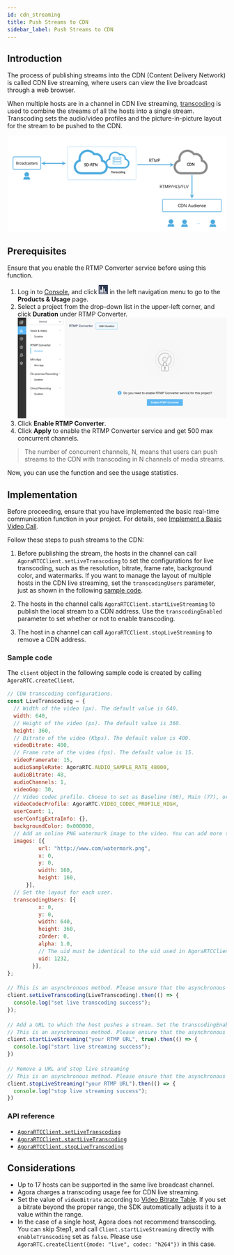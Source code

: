 ```yaml
---
id: cdn_streaming
title: Push Streams to CDN
sidebar_label: Push Streams to CDN
---
```


## Introduction

The process of publishing streams into the CDN (Content Delivery Network) is called CDN live streaming, where users can view the live broadcast through a web browser.

When multiple hosts are in a channel in CDN live streaming, [transcoding](https://docs.agora.io/en/Agora%20Platform/terms?platform=All%20Platforms#%E8%BD%AC%E7%A0%81) is used to combine the streams of all the hosts into a single stream. Transcoding sets the audio/video profiles and the picture-in-picture layout for the stream to be pushed to the CDN.

![](assets/cdn_streaming-en.png)

## Prerequisites
Ensure that you enable the RTMP Converter service before using this function.

1. Log in to [Console](https://console.agora.io), and click ![img](assets/usage.jpeg) in the left navigation menu to go to the **Products & Usage** page.
2. Select a project from the drop-down list in the upper-left corner, and click **Duration** under RTMP Converter.
![](assets/enable_cdn_streaming-en.png)
3. Click **Enable RTMP Converter**.
4. Click **Apply** to enable the RTMP Converter service and get 500 max concurrent channels.

> The number of concurrent channels, N, means that users can push streams to the CDN with transcoding in N channels of media streams.

Now, you can use the function and see the usage statistics.

## Implementation

Before proceeding, ensure that you have implemented the basic real-time communication function in your project. For details, see [Implement a Basic Video Call](basic_call.md).

Follow these steps to push streams to the CDN:

1. Before publishing the stream, the hosts in the channel can call `AgoraRTCClient.setLiveTranscoding` to set the configurations for live transcoding, such as the resolution, bitrate, frame rate, background color, and watermarks. If you want to manage the layout of multiple hosts in the CDN live streaming, set the `transcodingUsers` parameter, just as shown in the following [sample code](#sample-code).

2. The hosts in the channel calls `AgoraRTCClient.startLiveStreaming` to publish the local stream to a CDN address. Use the `transcodingEnabled` parameter to set whether or not to enable transcoding.

3. The host in a channel can call `AgoraRTCClient.stopLiveStreaming` to remove a CDN address.

### Sample code

The `client` object in the following sample code is created by calling `AgoraRTC.createClient`.

```js
// CDN transcoding configurations.
const LiveTranscoding = {
  // Width of the video (px). The default value is 640.
  width: 640,
  // Height of the video (px). The default value is 360.
  height: 360,
  // Bitrate of the video (Kbps). The default value is 400.
  videoBitrate: 400,
  // Frame rate of the video (fps). The default value is 15.
  videoFramerate: 15,
  audioSampleRate: AgoraRTC.AUDIO_SAMPLE_RATE_48000,
  audioBitrate: 48,
  audioChannels: 1,
  videoGop: 30,
  // Video codec profile. Choose to set as Baseline (66), Main (77), or High (100). If you set this parameter to other values, Agora adjusts it to the default value of 100.
  videoCodecProfile: AgoraRTC.VIDEO_CODEC_PROFILE_HIGH,
  userCount: 1,
  userConfigExtraInfo: {},
  backgroundColor: 0x000000,
  // Add an online PNG watermark image to the video. You can add more than one watermark image at the same time.
  images: [{
          url: "http://www.com/watermark.png",
          x: 0,
          y: 0,
          width: 160,
          height: 160,
      }],
  // Set the layout for each user.
  transcodingUsers: [{
          x: 0,
          y: 0,
          width: 640,
          height: 360,
          zOrder: 0,
          alpha: 1.0,
          // The uid must be identical to the uid used in AgoraRTCClient.join.
          uid: 1232,
        }],
};

// This is an asynchronous method. Please ensure that the asynchronous operation is completed before conducting the next operation
client.setLiveTranscoding(LiveTranscoding).then(() => {
  console.log("set live transcoding success");
});

// Add a URL to which the host pushes a stream. Set the transcodingEnabled parameter as true to enable the transcoding service. Once transcoding is enabled, you need to set the live transcoding configurations by calling the setLiveTranscoding method. We do not recommend transcoding in the case of a single host.
// This is an asynchronous method. Please ensure that the asynchronous operation is completed before conducting the next operation
client.startLiveStreaming("your RTMP URL", true).then(() => {
  console.log("start live streaming success");
})

// Remove a URL and stop live streaming
// This is an asynchronous method. Please ensure that the asynchronous operation is completed before conducting the next operation
client.stopLiveStreaming("your RTMP URL").then(() => {
  console.log("stop live streaming success");
})
```

### API reference
- [`AgoraRTCClient.setLiveTranscoding`](/api/en/interfaces/iagorartcclient.html#setlivetranscoding)
- [`AgoraRTCClient.startLiveTranscoding`](/api/en/interfaces/iagorartcclient.html#startlivetranscoding)
- [`AgoraRTCClient.stopLiveTranscoding`](/api/en/interfaces/iagorartcclient.html#stoplivetranscoding)

## Considerations
- Up to 17 hosts can be supported in the same live broadcast channel.
- Agora charges a transcoding usage fee for CDN live streaming.
- Set the value of `videoBitrate` according to [Video Bitrate Table](video_profile.md#recommended-video-profiles). If you set a bitrate beyond the proper range, the SDK automatically adjusts it to a value within the range.
- In the case of a single host, Agora does not recommend transcoding. You can skip Step1, and call `Client.startLiveStreaming` directly with `enableTranscoding` set as `false`. Please use `AgoraRTC.createClient({mode: "live", codec: "h264"})` in this case.
